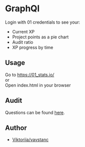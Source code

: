 # GraphQl

Login with 01 credentials to see your:

- Current XP
- Project points as a pie chart
- Audit ratio
- XP progress by time

## Usage

Go to https://01_stats.io/ \
or \
Open index.html in your browser


## Audit

Questions can be found [here](https://github.com/01-edu/public/tree/master/subjects/graphql/audit).

## Author
- [Viktoriia/vavstanc](https://01.kood.tech/git/vavstanc)
